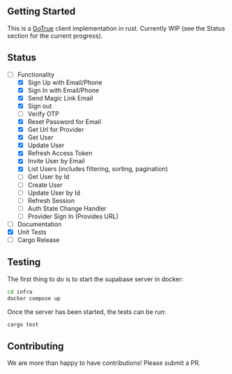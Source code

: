 ## Getting Started

This is a [GoTrue](https://github.com/supabase/gotrue) client implementation in rust. Currently WIP (see the Status section for the current progress).

## Status

- [ ] Functionality
  - [x] Sign Up with Email/Phone
  - [x] Sign In with Email/Phone
  - [x] Send Magic Link Email
  - [x] Sign out
  - [ ] Verify OTP
  - [x] Reset Password for Email
  - [x] Get Url for Provider
  - [x] Get User
  - [x] Update User
  - [x] Refresh Access Token
  - [x] Invite User by Email
  - [x] List Users (includes filtering, sorting, pagination)
  - [ ] Get User by Id
  - [ ] Create User
  - [ ] Update User by Id
  - [ ] Refresh Session
  - [ ] Auth State Change Handler
  - [ ] Provider Sign In (Provides URL)
- [ ] Documentation
- [x] Unit Tests
- [ ] Cargo Release

## Testing

The first thing to do is to start the supabase server in docker:

```sh
cd infra
docker compose up
```

Once the server has been started, the tests can be run:

```sh
cargo test
```

## Contributing

We are more than happy to have contributions! Please submit a PR.
